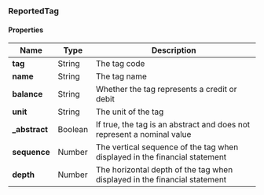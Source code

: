 
[//]: # (CLASS:ReportedTag)

[//]: # (KIND:object)

### ReportedTag

#### Properties

[//]: # (START_DEFINITION)

Name | Type | Description
------------ | ------------- | -------------
**tag** | String | The tag code &nbsp;
**name** | String | The tag name &nbsp;
**balance** | String | Whether the tag represents a credit or debit &nbsp;
**unit** | String | The unit of the tag &nbsp;
**_abstract** | Boolean | If true, the tag is an abstract and does not represent a nominal value &nbsp;
**sequence** | Number | The vertical sequence of the tag when displayed in the financial statement &nbsp;
**depth** | Number | The horizontal depth of the tag when displayed in the financial statement &nbsp;

[//]: # (END_DEFINITION)





